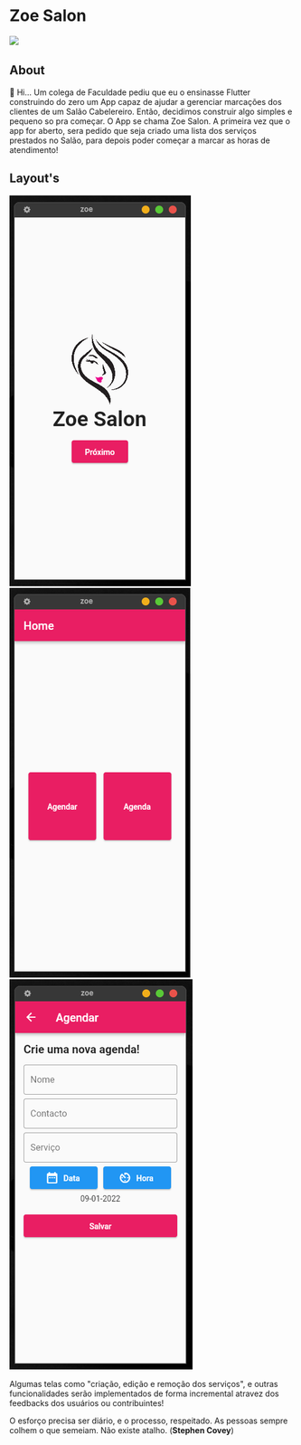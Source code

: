 # Zoe Salon
<div>
  <a href="https://flutter.dev/" target="_blank">
    <img [Tinder App Layout] src="https://github.com/flutter/website/raw/archived-master/src/_assets/image/flutter-lockup-bg.jpg"/>
  </a>
</div>

## About
👋 Hi... Um colega de Faculdade pediu que eu o ensinasse Flutter construindo do zero um App capaz de ajudar a gerenciar marcações dos clientes de um Salão Cabelereiro. Então, decidimos construir algo simples e pequeno so pra começar.
O App se chama Zoe Salon. A primeira vez que o app for aberto, sera pedido que seja criado uma lista dos serviços prestados no Salão, para depois poder começar a marcar as horas de atendimento!

## Layout's
<div>
  <img [Splash] src="https://github.com/domingoslequechane/zoe_salon/blob/main/layout/1_Splash.png"/>
  <img [Home] src="https://github.com/domingoslequechane/zoe_salon/blob/main/layout/2_Home.png"/>
  <img [Agendar] src="https://github.com/domingoslequechane/zoe_salon/blob/main/layout/3_Agendar.png"/>
</div>

Algumas telas como "criação, edição e remoção dos serviços", e outras funcionalidades serão implementados de forma incremental atravez dos feedbacks dos usuários ou contribuintes!

O esforço precisa ser diário, e o processo, respeitado. As pessoas sempre colhem o que semeiam. Não existe atalho. (<b>Stephen Covey</b>)
